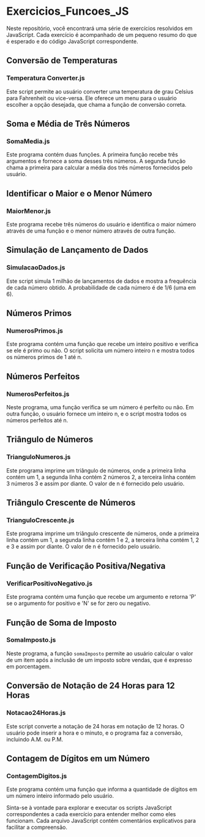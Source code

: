 # Exercicios_Funcoes_JS
Neste repositório, você encontrará uma série de exercícios resolvidos em JavaScript. Cada exercício é acompanhado de um pequeno resumo do que é esperado e do código JavaScript correspondente.

## Conversão de Temperaturas

### Temperatura Converter.js

Este script permite ao usuário converter uma temperatura de grau Celsius para Fahrenheit ou vice-versa. Ele oferece um menu para o usuário escolher a opção desejada, que chama a função de conversão correta.

## Soma e Média de Três Números

### SomaMedia.js

Este programa contém duas funções. A primeira função recebe três argumentos e fornece a soma desses três números. A segunda função chama a primeira para calcular a média dos três números fornecidos pelo usuário.

## Identificar o Maior e o Menor Número

### MaiorMenor.js

Este programa recebe três números do usuário e identifica o maior número através de uma função e o menor número através de outra função.

## Simulação de Lançamento de Dados

### SimulacaoDados.js

Este script simula 1 milhão de lançamentos de dados e mostra a frequência de cada número obtido. A probabilidade de cada número é de 1/6 (uma em 6).

## Números Primos

### NumerosPrimos.js

Este programa contém uma função que recebe um inteiro positivo e verifica se ele é primo ou não. O script solicita um número inteiro n e mostra todos os números primos de 1 até n.

## Números Perfeitos

### NumerosPerfeitos.js

Neste programa, uma função verifica se um número é perfeito ou não. Em outra função, o usuário fornece um inteiro n, e o script mostra todos os números perfeitos até n.

## Triângulo de Números

### TrianguloNumeros.js

Este programa imprime um triângulo de números, onde a primeira linha contém um 1, a segunda linha contém 2 números 2, a terceira linha contém 3 números 3 e assim por diante. O valor de n é fornecido pelo usuário.

## Triângulo Crescente de Números

### TrianguloCrescente.js

Este programa imprime um triângulo crescente de números, onde a primeira linha contém um 1, a segunda linha contém 1 e 2, a terceira linha contém 1, 2 e 3 e assim por diante. O valor de n é fornecido pelo usuário.

## Função de Verificação Positiva/Negativa

### VerificarPositivoNegativo.js

Este programa contém uma função que recebe um argumento e retorna 'P' se o argumento for positivo e 'N' se for zero ou negativo.

## Função de Soma de Imposto

### SomaImposto.js

Neste programa, a função `somaImposto` permite ao usuário calcular o valor de um item após a inclusão de um imposto sobre vendas, que é expresso em porcentagem.

## Conversão de Notação de 24 Horas para 12 Horas

### Notacao24Horas.js

Este script converte a notação de 24 horas em notação de 12 horas. O usuário pode inserir a hora e o minuto, e o programa faz a conversão, incluindo A.M. ou P.M.

## Contagem de Dígitos em um Número

### ContagemDigitos.js

Este programa contém uma função que informa a quantidade de dígitos em um número inteiro informado pelo usuário.

Sinta-se à vontade para explorar e executar os scripts JavaScript correspondentes a cada exercício para entender melhor como eles funcionam. Cada arquivo JavaScript contém comentários explicativos para facilitar a compreensão.
